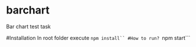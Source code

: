 # barchart
Bar  chart  test  task

#Installation
In root folder execute
  ```npm install``
 #How to run?
  ```npm start```
  
